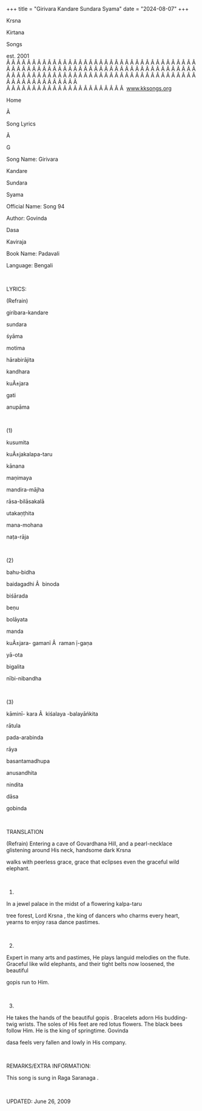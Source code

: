 +++ 
title = "Girivara Kandare Sundara Syama"
date = "2024-08-07"
+++

Krsna
 
Kirtana
 
Songs

est. 2001
Â Â Â Â Â Â Â Â Â Â Â Â Â Â Â Â Â Â Â Â Â Â Â Â Â Â Â Â Â Â Â Â Â Â Â Â Â Â Â Â Â Â Â Â Â Â Â Â Â Â Â Â Â Â Â Â Â Â Â Â Â Â Â Â Â Â Â Â Â Â Â Â Â Â Â Â Â Â Â Â Â Â Â Â Â Â Â Â Â Â Â Â Â Â Â Â Â Â Â Â Â Â Â Â Â Â Â Â Â Â Â Â Â Â Â Â Â Â Â Â Â Â Â Â Â  
Â Â Â Â Â Â Â Â Â Â Â Â Â Â Â Â Â Â Â Â Â Â Â  
www.kksongs.org








Home


Ã 
 
Song Lyrics
 
Ã 
 
G


Song Name: 
Girivara
 
Kandare
 
Sundara
 
Syama


Official Name: Song 94


Author: 
Govinda
 
Dasa
 
Kaviraja


Book Name: 
Padavali


Language: 
Bengali


 


LYRICS:


(Refrain)


giribara-kandare
 
sundara
 
śyāma


motima
 
hārabirājita
 
kandhara


kuÃ±jara
 
gati
 
anupāma


 


(1)


kusumita
 
kuÃ±jakalapa-taru
 
kānana


maṇimaya
 
mandira-mājha


rāsa-bilāsakalā
 
utakaṇṭhita


mana-mohana
 
naṭa-rāja


 


(2)


bahu-bidha
 
baidagadhi
Â  
binoda
 
biśārada


beṇu
 
bolāyata
 
manda


kuÃ±jara-
gamanī
Â  
raman
̣ī-gaṇa
 
yā-ota


bigalita
 
nībi-nibandha


 


(3)


kāminī-
kara
Â  
kiśalaya
-balayāńkita


rātula
 
pada-arabinda


rāya
 
basantamadhupa
 
anusandhita


nindita
 
dāsa
 
gobinda


 


TRANSLATION


(Refrain)
Entering a cave of 
Govardhana
 Hill, and a
pearl-necklace glistening around His neck, handsome dark 
Krsna

walks with peerless grace, grace that eclipses even the graceful wild elephant.


 


1)
In a jewel palace in the midst of a flowering 
kalpa-taru

tree forest, Lord 
Krsna
, the king of dancers who
charms every heart, yearns to enjoy 
rasa
 dance
pastimes.


 


2)
Expert in many arts and pastimes, He plays languid melodies on the flute.
Graceful like wild elephants, and their tight belts now loosened, the beautiful

gopis
 run to Him.


 


3)
He takes the hands of the beautiful 
gopis
. Bracelets
adorn His budding-twig wrists. The soles of His feet are red lotus flowers. The
black bees follow Him. He is the king of springtime. 
Govinda


dasa
 feels very fallen and lowly in His company.


 


REMARKS/EXTRA INFORMATION:


This
song is sung in Raga 
Saranaga
.


 


UPDATED:
 June 26, 2009